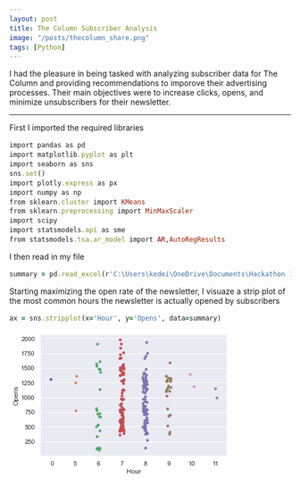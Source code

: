 ```yaml
---
layout: post
title: The Column Subscriber Analysis
image: "/posts/thecolumn_share.png"
tags: [Python]
---
```


I had the pleasure in being tasked with analyzing subscriber data for The Column and providing recommendations to imporove their advertising processes. Their main objectives were to increase clicks, opens, and minimize unsubscribers for their newsletter.

---

First I imported the required libraries

```ruby
import pandas as pd
import matplotlib.pyplot as plt
import seaborn as sns
sns.set()
import plotly.express as px
import numpy as np
from sklearn.cluster import KMeans
from sklearn.preprocessing import MinMaxScaler
import scipy 
import statsmodels.api as sme
from statsmodels.tsa.ar_model import AR,AutoRegResults
```
I then read in my file
```ruby
summary = pd.read_excel(r'C:\Users\kedei\OneDrive\Documents\Hackathon 1\summary data.xlsx')
```
Starting maximizing the open rate of the newsletter, I visuaze a strip plot of the most common hours the newsletter is actually opened by subscribers

```ruby
ax = sns.stripplot(x='Hour', y='Opens', data=summary)
```
![alt text](/img/posts/Strip_plot.png "Strip Plot")
